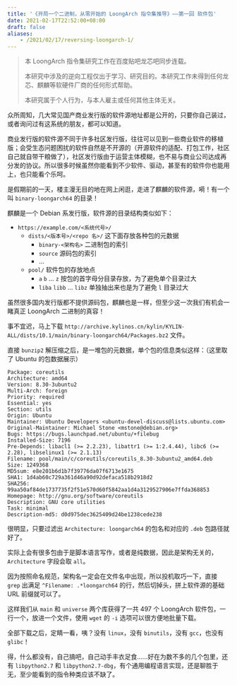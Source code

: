 ```yaml
---
title: '《开局一个二进制，从零开始的 LoongArch 指令集推导》——第一回 软件包'
date: 2021-02-17T22:52:00+08:00
draft: false
aliases:
    - /2021/02/17/reversing-loongarch-1/
---
```


> 本 LoongArch 指令集研究工作在百度贴吧龙芯吧同步连载。
>
> 本研究中涉及的逆向工程仅出于学习、研究目的。本研究工作未得到任何龙芯、麒麟等软硬件厂商的任何形式帮助。
>
> 本研究属于个人行为，与本人雇主或任何其他主体无关。

众所周知，几大常见国产商业发行版的软件源地址都是公开的，只要你自己装过，或者询问过有这系统的朋友，都可以知道。

商业发行版的软件源不同于许多社区发行版，往往可以见到一些商业软件的移植版；会受生态问题困扰的软件自然是不开源的（开源软件的适配、打包工作，社区自己就自带干粮做了），社区发行版由于运营主体模糊，也不易与商业公司达成再分发的协议。所以很多时候虽然你能看到不少软件、驱动，甚至有的软件你也能用上，也只能看个乐呵。

是假期前的一天，楼主漫无目的地在网上闲逛，走进了麒麟的软件源，嗬！有一个叫 `binary-loongarch64` 的目录！

麒麟是一个 Debian 系发行版，软件源的目录结构类似如下：

* `https://example.com/<系统代号>/`
    - `dists/<版本号>/<repo 名>/` 这下面存放各种包的元数据
        - `binary-<架构名>` 二进制包的索引
        - `source` 源码包的索引
        - ...
    - `pool/` 软件包的存放地点
        - `a` `b` ... `z` 按包的首字母分目录存放，为了避免单个目录过大
        - `liba` `libb` ... `libz` 单独抽出来也是为了避免 `l` 目录过大

虽然很多国内发行版都不提供源码包，麒麟也是一样，但至少这一次我们有机会一睹真正 LoongArch 二进制的真容！

事不宜迟，马上下载 `http://archive.kylinos.cn/kylin/KYLIN-ALL/dists/10.1/main/binary-loongarch64/Packages.bz2` 文件。

直接 `bunzip2` 解压缩之后，是一堆包的元数据，单个包的信息类似这样：（这里取了 Ubuntu 的包数据展示）

```
Package: coreutils
Architecture: amd64
Version: 8.30-3ubuntu2
Multi-Arch: foreign
Priority: required
Essential: yes
Section: utils
Origin: Ubuntu
Maintainer: Ubuntu Developers <ubuntu-devel-discuss@lists.ubuntu.com>
Original-Maintainer: Michael Stone <mstone@debian.org>
Bugs: https://bugs.launchpad.net/ubuntu/+filebug
Installed-Size: 7196
Pre-Depends: libacl1 (>= 2.2.23), libattr1 (>= 1:2.4.44), libc6 (>= 2.28), libselinux1 (>= 2.1.13)
Filename: pool/main/c/coreutils/coreutils_8.30-3ubuntu2_amd64.deb
Size: 1249368
MD5sum: e8e201b6d1b7f39776da07f6713e1675
SHA1: 1d4ab60c729a361d46a90d92defaca518b2918d2
SHA256: 99aa50af84de1737735f2f51e570d60f5842aa1d4a3129527906e7ffda368853
Homepage: http://gnu.org/software/coreutils
Description: GNU core utilities
Task: minimal
Description-md5: d0d975dec3625409d24be1238cede238
```

很明显，只要过滤出 `Architecture: loongarch64` 的包名和对应的 `.deb` 包路径就好了。

实际上会有很多包由于是脚本语言写作，或者是纯数据，因此是架构无关的，`Architecture` 字段会取 `all`。

因为按照命名规范，架构名一定会在文件名中出现，所以投机取巧一下，直接 `grep` 出满足 `^Filename: .*loongarch64` 的行，然后切掉头，拼上软件源的基础 URL 前缀就可以了。

这样我们从 `main` 和 `universe` 两个库获得了一共 497 个 LoongArch 软件包，一行一个，放进一个文件，使用 `wget` 的 `-i` 选项可以很方便地批量下载。

全部下载之后，定睛一看，咦？没有 `linux`，没有 `binutils`，没有 `gcc`，也没有 `glibc`！

得，什么都没有，自己搞吧，自己动手丰衣足食……好在为数不多的几个包里，还有 `libpython2.7` 和 `libpython2.7-dbg`，有个通用编程语言实现，还是聊胜于无，至少能看到的指令种类应该不缺了。
